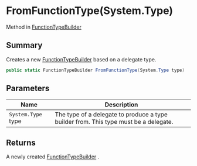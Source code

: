 # FromFunctionType(System.Type)

Method in [FunctionTypeBuilder](yarn.compiler.functiontypebuilder.md)

## Summary

Creates a new [FunctionTypeBuilder](yarn.compiler.functiontypebuilder.md) based on a delegate type.

```csharp
public static FunctionTypeBuilder FromFunctionType(System.Type type)
```

## Parameters

| Name               | Description                                                                          |
| ------------------ | ------------------------------------------------------------------------------------ |
| `System.Type` type | The type of a delegate to produce a type builder from. This type must be a delegate. |

## Returns

A newly created [FunctionTypeBuilder](yarn.compiler.functiontypebuilder.md) .
